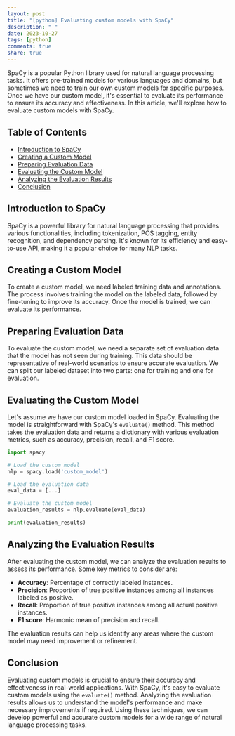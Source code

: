 ```yaml
---
layout: post
title: "[python] Evaluating custom models with SpaCy"
description: " "
date: 2023-10-27
tags: [python]
comments: true
share: true
---
```


SpaCy is a popular Python library used for natural language processing tasks. It offers pre-trained models for various languages and domains, but sometimes we need to train our own custom models for specific purposes. Once we have our custom model, it's essential to evaluate its performance to ensure its accuracy and effectiveness. In this article, we'll explore how to evaluate custom models with SpaCy.

## Table of Contents
- [Introduction to SpaCy](#introduction-to-spacy)
- [Creating a Custom Model](#creating-a-custom-model)
- [Preparing Evaluation Data](#preparing-evaluation-data)
- [Evaluating the Custom Model](#evaluating-the-custom-model)
- [Analyzing the Evaluation Results](#analyzing-the-evaluation-results)
- [Conclusion](#conclusion)

## Introduction to SpaCy

SpaCy is a powerful library for natural language processing that provides various functionalities, including tokenization, POS tagging, entity recognition, and dependency parsing. It's known for its efficiency and easy-to-use API, making it a popular choice for many NLP tasks.

## Creating a Custom Model

To create a custom model, we need labeled training data and annotations. The process involves training the model on the labeled data, followed by fine-tuning to improve its accuracy. Once the model is trained, we can evaluate its performance.

## Preparing Evaluation Data

To evaluate the custom model, we need a separate set of evaluation data that the model has not seen during training. This data should be representative of real-world scenarios to ensure accurate evaluation. We can split our labeled dataset into two parts: one for training and one for evaluation.

## Evaluating the Custom Model

Let's assume we have our custom model loaded in SpaCy. Evaluating the model is straightforward with SpaCy's `evaluate()` method. This method takes the evaluation data and returns a dictionary with various evaluation metrics, such as accuracy, precision, recall, and F1 score.

```python
import spacy

# Load the custom model
nlp = spacy.load('custom_model')

# Load the evaluation data
eval_data = [...]

# Evaluate the custom model
evaluation_results = nlp.evaluate(eval_data)

print(evaluation_results)
```

## Analyzing the Evaluation Results

After evaluating the custom model, we can analyze the evaluation results to assess its performance. Some key metrics to consider are:

- **Accuracy**: Percentage of correctly labeled instances.
- **Precision**: Proportion of true positive instances among all instances labeled as positive.
- **Recall**: Proportion of true positive instances among all actual positive instances.
- **F1 score**: Harmonic mean of precision and recall.

The evaluation results can help us identify any areas where the custom model may need improvement or refinement.

## Conclusion

Evaluating custom models is crucial to ensure their accuracy and effectiveness in real-world applications. With SpaCy, it's easy to evaluate custom models using the `evaluate()` method. Analyzing the evaluation results allows us to understand the model's performance and make necessary improvements if required. Using these techniques, we can develop powerful and accurate custom models for a wide range of natural language processing tasks.